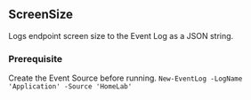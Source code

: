 ## ScreenSize
Logs endpoint screen size to the Event Log as a JSON string.
### Prerequisite  
Create the Event Source before running.
`New-EventLog -LogName 'Application' -Source 'HomeLab'`

